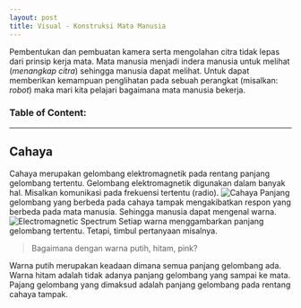 ```yaml
---
layout: post
title: Visual - Konstruksi Mata Manusia
---
```


Pembentukan dan pembuatan kamera serta mengolahan citra tidak lepas dari prinsip kerja mata.
Mata manusia menjadi indera manusia untuk melihat (_menangkap citra_) sehingga manusia dapat melihat.
Untuk dapat memberikan kemampuan penglihatan pada sebuah perangkat (misalkan: _robot_) maka mari kita pelajari bagaimana mata manusia bekerja.

### Table of Content:


---

## Cahaya

Cahaya merupakan gelombang elektromagnetik pada rentang panjang gelombang tertentu.
Gelombang elektromagnetik digunakan dalam banyak hal.
Misalkan komunikasi pada frekuensi tertentu (radio).
![Cahaya](https://2.bp.blogspot.com/-u2O7dFQwWq8/V6t0T3JoOEI/AAAAAAAAA1w/PLj7pfX8ZeMTSbGa6BWE7FZNBAzMG3Z5QCLcB/s640/spektrum-gem.jpg)
Panjang gelombang yang berbeda pada cahaya tampak mengakibatkan respon yang berbeda pada mata manusia.
Sehingga manusia dapat mengenal warna.
![Electromagnetic Spectrum](/images/ElectromagneticSpectrum)
Setiap warna menggambarkan panjang gelombang tertentu.
Tetapi, timbul pertanyaan misalnya.

> Bagaimana dengan warna putih, hitam, pink?

Warna putih merupakan keadaan dimana semua panjang gelombang ada.
Warna hitam adalah tidak adanya panjang gelombang yang sampai ke mata.
Pajang gelombang yang dimaksud adalah panjang gelombang pada rentang cahaya tampak.
